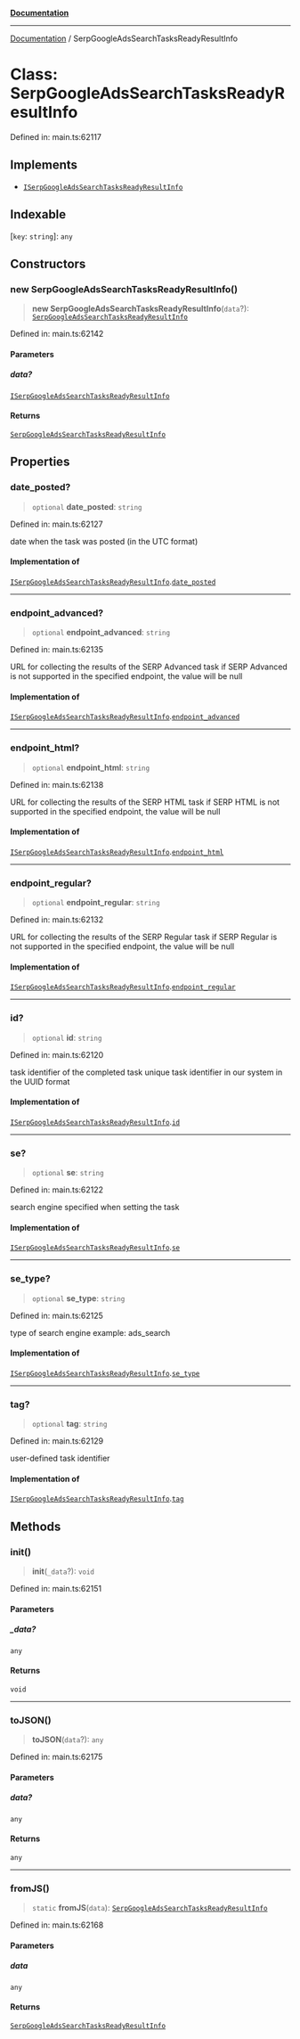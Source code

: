 [**Documentation**](../README.md)

***

[Documentation](../README.md) / SerpGoogleAdsSearchTasksReadyResultInfo

# Class: SerpGoogleAdsSearchTasksReadyResultInfo

Defined in: main.ts:62117

## Implements

- [`ISerpGoogleAdsSearchTasksReadyResultInfo`](../interfaces/ISerpGoogleAdsSearchTasksReadyResultInfo.md)

## Indexable

\[`key`: `string`\]: `any`

## Constructors

### new SerpGoogleAdsSearchTasksReadyResultInfo()

> **new SerpGoogleAdsSearchTasksReadyResultInfo**(`data`?): [`SerpGoogleAdsSearchTasksReadyResultInfo`](SerpGoogleAdsSearchTasksReadyResultInfo.md)

Defined in: main.ts:62142

#### Parameters

##### data?

[`ISerpGoogleAdsSearchTasksReadyResultInfo`](../interfaces/ISerpGoogleAdsSearchTasksReadyResultInfo.md)

#### Returns

[`SerpGoogleAdsSearchTasksReadyResultInfo`](SerpGoogleAdsSearchTasksReadyResultInfo.md)

## Properties

### date\_posted?

> `optional` **date\_posted**: `string`

Defined in: main.ts:62127

date when the task was posted (in the UTC format)

#### Implementation of

[`ISerpGoogleAdsSearchTasksReadyResultInfo`](../interfaces/ISerpGoogleAdsSearchTasksReadyResultInfo.md).[`date_posted`](../interfaces/ISerpGoogleAdsSearchTasksReadyResultInfo.md#date_posted)

***

### endpoint\_advanced?

> `optional` **endpoint\_advanced**: `string`

Defined in: main.ts:62135

URL for collecting the results of the SERP Advanced task
if SERP Advanced is not supported in the specified endpoint, the value will be null

#### Implementation of

[`ISerpGoogleAdsSearchTasksReadyResultInfo`](../interfaces/ISerpGoogleAdsSearchTasksReadyResultInfo.md).[`endpoint_advanced`](../interfaces/ISerpGoogleAdsSearchTasksReadyResultInfo.md#endpoint_advanced)

***

### endpoint\_html?

> `optional` **endpoint\_html**: `string`

Defined in: main.ts:62138

URL for collecting the results of the SERP HTML task
if SERP HTML is not supported in the specified endpoint, the value will be null

#### Implementation of

[`ISerpGoogleAdsSearchTasksReadyResultInfo`](../interfaces/ISerpGoogleAdsSearchTasksReadyResultInfo.md).[`endpoint_html`](../interfaces/ISerpGoogleAdsSearchTasksReadyResultInfo.md#endpoint_html)

***

### endpoint\_regular?

> `optional` **endpoint\_regular**: `string`

Defined in: main.ts:62132

URL for collecting the results of the SERP Regular task
if SERP Regular is not supported in the specified endpoint, the value will be null

#### Implementation of

[`ISerpGoogleAdsSearchTasksReadyResultInfo`](../interfaces/ISerpGoogleAdsSearchTasksReadyResultInfo.md).[`endpoint_regular`](../interfaces/ISerpGoogleAdsSearchTasksReadyResultInfo.md#endpoint_regular)

***

### id?

> `optional` **id**: `string`

Defined in: main.ts:62120

task identifier of the completed task
unique task identifier in our system in the UUID format

#### Implementation of

[`ISerpGoogleAdsSearchTasksReadyResultInfo`](../interfaces/ISerpGoogleAdsSearchTasksReadyResultInfo.md).[`id`](../interfaces/ISerpGoogleAdsSearchTasksReadyResultInfo.md#id)

***

### se?

> `optional` **se**: `string`

Defined in: main.ts:62122

search engine specified when setting the task

#### Implementation of

[`ISerpGoogleAdsSearchTasksReadyResultInfo`](../interfaces/ISerpGoogleAdsSearchTasksReadyResultInfo.md).[`se`](../interfaces/ISerpGoogleAdsSearchTasksReadyResultInfo.md#se)

***

### se\_type?

> `optional` **se\_type**: `string`

Defined in: main.ts:62125

type of search engine
example: ads_search

#### Implementation of

[`ISerpGoogleAdsSearchTasksReadyResultInfo`](../interfaces/ISerpGoogleAdsSearchTasksReadyResultInfo.md).[`se_type`](../interfaces/ISerpGoogleAdsSearchTasksReadyResultInfo.md#se_type)

***

### tag?

> `optional` **tag**: `string`

Defined in: main.ts:62129

user-defined task identifier

#### Implementation of

[`ISerpGoogleAdsSearchTasksReadyResultInfo`](../interfaces/ISerpGoogleAdsSearchTasksReadyResultInfo.md).[`tag`](../interfaces/ISerpGoogleAdsSearchTasksReadyResultInfo.md#tag)

## Methods

### init()

> **init**(`_data`?): `void`

Defined in: main.ts:62151

#### Parameters

##### \_data?

`any`

#### Returns

`void`

***

### toJSON()

> **toJSON**(`data`?): `any`

Defined in: main.ts:62175

#### Parameters

##### data?

`any`

#### Returns

`any`

***

### fromJS()

> `static` **fromJS**(`data`): [`SerpGoogleAdsSearchTasksReadyResultInfo`](SerpGoogleAdsSearchTasksReadyResultInfo.md)

Defined in: main.ts:62168

#### Parameters

##### data

`any`

#### Returns

[`SerpGoogleAdsSearchTasksReadyResultInfo`](SerpGoogleAdsSearchTasksReadyResultInfo.md)
